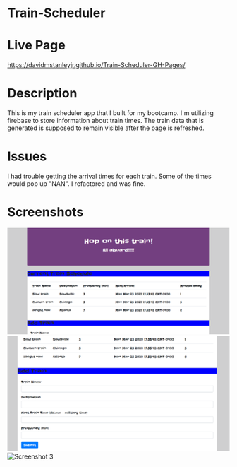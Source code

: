 # Train-Scheduler


# Live Page

https://davidmstanleyjr.github.io/Train-Scheduler-GH-Pages/

# Description

This is my train scheduler app that I built for my bootcamp. I'm utilizing firebase to store information about train times. The train data that is generated is supposed to remain visible after the page is refreshed.

# Issues

 I had trouble getting the arrival times for each train. Some of the times would pop up "NAN". I refactored and was fine.

 # Screenshots

![Screenshot 1](assets/images/snip1.PNG)
![Screenshot 2](assets/images/snip2.PNG)
![Screenshot 3](assets/images/snip3.PNG)
